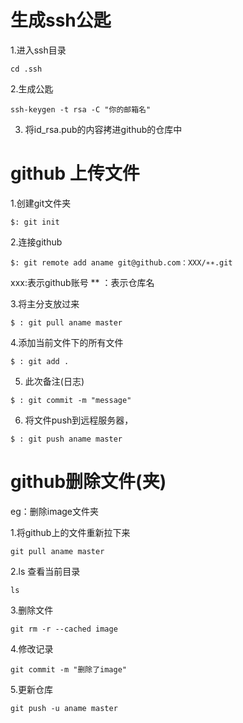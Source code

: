 # 生成ssh公匙
1.进入ssh目录
```shell
cd .ssh
```
2.生成公匙
```shell
ssh-keygen -t rsa -C "你的邮箱名"
```
3. 将id_rsa.pub的内容拷进github的仓库中


# github 上传文件

1.创建git文件夹
```shell
$: git init
```
2.连接github
```shell
$: git remote add aname git@github.com：XXX/∗∗.git
```
xxx:表示github账号
** ：表示仓库名

3.将主分支放过来
```shell
$ : git pull aname master
```

4.添加当前文件下的所有文件
```shell
$ : git add .
```

5. 此次备注(日志)
```shell
$ : git commit -m "message"  
```

6. 将文件push到远程服务器，
```shell
$ : git push aname master   

```

# github删除文件(夹)

eg：删除image文件夹

1.将github上的文件重新拉下来
```shell
git pull aname master 
```
2.ls 查看当前目录
```shell
ls
```
3.删除文件
```shell 
git rm -r --cached image
```
4.修改记录 
```shell
git commit -m "删除了image"
```
5.更新仓库
```shell
git push -u aname master 
```

